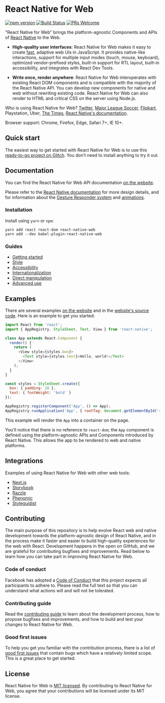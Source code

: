 # React Native for Web

[![npm version][package-badge]][package-url] [![Build Status][ci-badge]][ci-url] [![PRs Welcome](https://img.shields.io/badge/PRs-welcome-brightgreen.svg)](https://reactjs.org/docs/how-to-contribute.html#your-first-pull-request)

"React Native for Web" brings the platform-agnostic Components and APIs of
[React Native][react-native-url] to the Web.

* **High-quality user interfaces**: React Native for Web makes it easy to
create [fast](https://github.com/necolas/react-native-web/blob/master/packages/benchmarks/README.md),
adaptive web UIs in JavaScript.  It provides native-like interactions, support
for multiple input modes (touch, mouse, keyboard), optimized vendor-prefixed
styles, built-in support for RTL layout, built-in accessibility, and integrates
with React Dev Tools.

* **Write once, render anywhere**: React Native for Web interoperates with
existing React DOM components and is compatible with the majority of the
React Native API. You can develop new components for native and web without
rewriting existing code. React Native for Web can also render to HTML and
critical CSS on the server using Node.js.

Who is using React Native for Web? [Twitter](https://mobile.twitter.com),
[Major League Soccer](https://matchcenter.mlssoccer.com),
[Flipkart](https://www.flipkart.com/), Playstation, Uber, [The
Times](https://github.com/newsuk/times-components), [React Native's
documentation](http://facebook.github.io/react-native/).

Browser support: Chrome, Firefox, Edge, Safari 7+, IE 10+.

## Quick start

The easiest way to get started with React Native for Web is to use this
[ready-to-go project on Glitch](https://glitch.com/edit/#!/react-native).
You don’t need to install anything to try it out.

## Documentation

You can find the React Native for Web API documentation [on the
website][website-url].

Please refer to the [React Native documentation][react-native-url] for more
design details, and for information about the [Gesture Responder
system](https://facebook.github.io/react-native/docs/gesture-responder-system.html)
and [animations](https://facebook.github.io/react-native/docs/animations.html).

### Installation

Install using `yarn` or `npm`:

```
yarn add react react-dom react-native-web
yarn add --dev babel-plugin-react-native-web
```

### Guides

* [Getting started](https://github.com/necolas/react-native-web/blob/master/website/guides/getting-started.md)
* [Style](https://github.com/necolas/react-native-web/blob/master/website/guides/style.md)
* [Accessibility](https://github.com/necolas/react-native-web/blob/master/website/guides/accessibility.md)
* [Internationalization](https://github.com/necolas/react-native-web/blob/master/website/guides/internationalization.md)
* [Direct manipulation](https://github.com/necolas/react-native-web/blob/master/website/guides/direct-manipulation.md)
* [Advanced use](https://github.com/necolas/react-native-web/blob/master/website/guides/advanced.md)

## Examples

There are several examples [on the website][website-url] and in the [website's
source code](https://github.com/necolas/react-native-web/blob/master/website).
Here is an example to get you started:

```js
import React from 'react';
import { AppRegistry, StyleSheet, Text, View } from 'react-native';

class App extends React.Component {
  render() {
    return (
      <View style={styles.box}>
        <Text style={styles.text}>Hello, world!</Text>
      </View>
    );
  }
}

const styles = StyleSheet.create({
  box: { padding: 10 },
  text: { fontWeight: 'bold' }
});

AppRegistry.registerComponent('App', () => App);
AppRegistry.runApplication('App', { rootTag: document.getElementById('react-root') });
```

This example will render the `App` into a container on the page.

You'll notice that there is no reference to `react-dom`; the `App` component is
defined using the platform-agnostic APIs and Components introduced by React
Native. This allows the app to be rendered to web and native platforms.

## Integrations

Examples of using React Native for Web with other web tools:

* [Next.js](https://github.com/zeit/next.js/tree/master/examples/with-react-native-web)
* [Storybook](https://github.com/necolas/react-native-web/tree/0.5.1/website/storybook/.storybook)
* [Razzle](https://github.com/jaredpalmer/razzle/tree/master/examples/with-react-native-web)
* [Phenomic](https://github.com/phenomic/phenomic/tree/v1.0.0-alpha.20/docs)
* [Styleguidist](https://github.com/styleguidist/react-styleguidist/tree/v6.2.6/examples/react-native)

## Contributing

The main purpose of this repository is to help evolve React web and native
development towards the platform-agnostic design of React Native, and in the
process make it faster and easier to build high-quality experiences for the web
with React. Development happens in the open on GitHub, and we are grateful for
contributing bugfixes and improvements. Read below to learn how you can take
part in improving React Native for Web.

### Code of conduct

Facebook has adopted a [Code of Conduct][code-of-conduct] that this project
expects all participants to adhere to. Please read the full text so that you
can understand what actions will and will not be tolerated.

### Contributing guide

Read the [contributing guide][contributing-url] to learn about the
development process, how to propose bugfixes and improvements, and how to build
and test your changes to React Native for Web.

### Good first issues

To help you get you familiar with the contribution process, there is a list of
[good first issues][good-first-issue-url] that contain bugs which have a
relatively limited scope. This is a great place to get started.

## License

React Native for Web is [MIT licensed](./LICENSE). By contributing to React
Native for Web, you agree that your contributions will be licensed under its
MIT license.

[package-badge]: https://img.shields.io/npm/v/react-native-web.svg?style=flat
[package-url]: https://yarnpkg.com/en/package/react-native-web
[ci-badge]: https://travis-ci.org/necolas/react-native-web.svg?branch=master
[ci-url]: https://travis-ci.org/necolas/react-native-web
[website-url]: https://necolas.github.io/react-native-web/storybook/
[react-native-url]: https://facebook.github.io/react-native/
[contributing-url]: https://github.com/necolas/react-native-web/blob/master/.github/CONTRIBUTING.md
[good-first-issue-url]: https://github.com/necolas/react-native-web/labels/good%20first%20issue
[code-of-conduct]: https://code.facebook.com/codeofconduct

